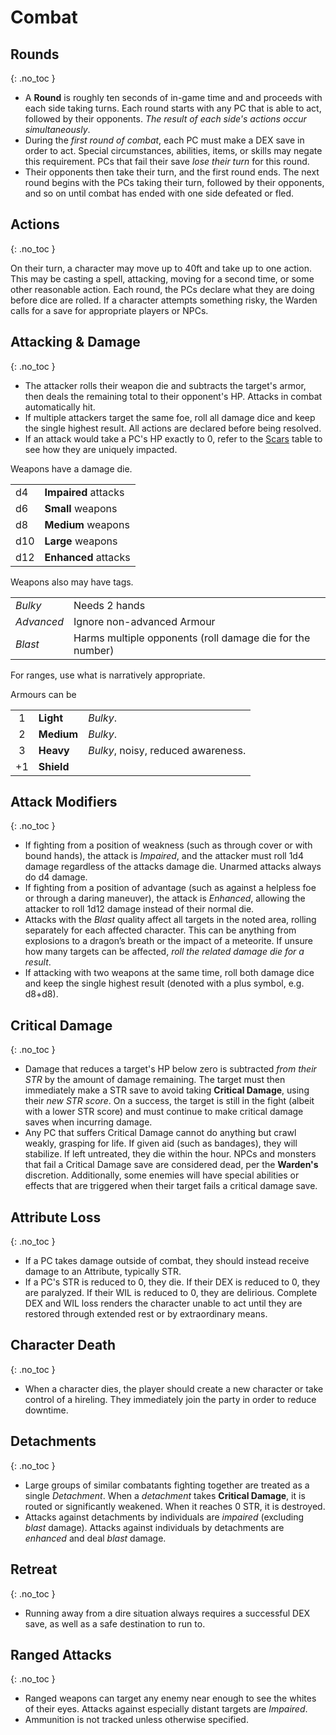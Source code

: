 # Combat

## Rounds
{: .no_toc }

- A **Round** is roughly ten seconds of in-game time and and proceeds with each side taking turns. Each round starts with any PC that is able to act, followed by their opponents. _The result of each side's actions occur simultaneously_. 
- During the _first round of combat_, each PC must make a DEX save in order to act. Special circumstances, abilities, items, or skills may negate this requirement. PCs that fail their save _lose their turn_ for this round.
- Their opponents then take their turn, and the first round ends. The next round begins with the PCs taking their turn, followed by their opponents, and so on until combat has ended with one side defeated or fled.

## Actions
{: .no_toc }

On their turn, a character may move up to 40ft and take up to one action. This may be casting a spell, attacking, moving for a second time, or some other reasonable action. Each round, the PCs declare what they are doing before dice are rolled. If a character attempts something risky, the Warden calls for a save for appropriate players or NPCs. 

## Attacking & Damage
{: .no_toc }

- The attacker rolls their weapon die and subtracts the target's armor, then deals the remaining total to their opponent's HP. Attacks in combat automatically hit.
- If multiple attackers target the same foe, roll all damage dice and keep the single highest result. All actions are declared before being resolved.
- If an attack would take a PC's HP exactly to 0, refer to the [Scars](#scars-table) table to see how they are uniquely impacted.

Weapons have a damage die.

|     |                      |
| --- | -------------------- |
| d4  | **Impaired** attacks |
| d6  | **Small** weapons    |
| d8  | **Medium** weapons   |
| d10 | **Large** weapons    |
| d12 | **Enhanced** attacks |

Weapons also may have tags.

|            |                                                           |
| ---------- | --------------------------------------------------------- |
| *Bulky*    | Needs 2 hands                                             |
| *Advanced* | Ignore non-advanced Armour                                |
| *Blast*    | Harms multiple opponents (roll damage die for the number) |

For ranges, use what is narratively appropriate.

Armours can be

|     |            |                                    |
| :-: | ---------- | ---------------------------------- |
|  1  | **Light**  | *Bulky*.                           |
|  2  | **Medium** | *Bulky*.                           |
|  3  | **Heavy**  | *Bulky*, noisy, reduced awareness. |
| +1  | **Shield** |                                    |
	
## Attack Modifiers
{: .no_toc }

- If fighting from a position of weakness (such as through cover or with bound hands), the attack is _Impaired_, and the attacker must roll 1d4 damage regardless of the attacks damage die. Unarmed attacks always do d4 damage.
- If fighting from a position of advantage (such as against a helpless foe or through a daring maneuver), the attack is _Enhanced_, allowing the attacker to roll 1d12 damage instead of their normal die.
- Attacks with the _Blast_ quality affect all targets in the noted area, rolling separately for each affected character. This can be anything from explosions to a dragon’s breath or the impact of a meteorite. If unsure how many targets can be affected, _roll the related damage die for a result_.
- If attacking with two weapons at the same time, roll both damage dice and keep the single highest result (denoted with a plus symbol, e.g. d8+d8).

## Critical Damage
{: .no_toc }

- Damage that reduces a target's HP below zero is subtracted _from their STR_ by the amount of damage remaining. The target must then immediately make a STR save to avoid taking **Critical Damage**, using their _new STR score_. On a success, the target is still in the fight (albeit with a lower STR score) and must continue to make critical damage saves when incurring damage.
- Any PC that suffers Critical Damage cannot do anything but crawl weakly, grasping for life. If given aid (such as bandages), they will stabilize. If left untreated, they die within the hour. NPCs and monsters that fail a Critical Damage save are considered dead, per the **Warden's** discretion. Additionally, some enemies will have special abilities or effects that are triggered when their target fails a critical damage save. 

## Attribute Loss
{: .no_toc }

- If a PC takes damage outside of combat, they should instead receive damage to an Attribute, typically STR.
- If a PC's STR is reduced to 0, they die. If their DEX is reduced to 0, they are paralyzed. If their WIL is reduced to 0, they are delirious. Complete DEX and WIL loss renders the character unable to act until they are restored through extended rest or by extraordinary means.

## Character Death
{: .no_toc }

- When a character dies, the player should create a new character or take control of a hireling. They immediately join the party in order to reduce downtime.

## Detachments
{: .no_toc }

- Large groups of similar combatants fighting together are treated as a single _Detachment_. When a _detachment_ takes **Critical Damage**, it is routed or significantly weakened. When it reaches 0 STR, it is destroyed.
- Attacks against detachments by individuals are _impaired_ (excluding _blast_ damage). Attacks against individuals by detachments are _enhanced_ and deal _blast_ damage.

## Retreat
{: .no_toc }

- Running away from a dire situation always requires a successful DEX save, as well as a safe destination to run to.

## Ranged Attacks
{: .no_toc }

- Ranged weapons can target any enemy near enough to see the whites of their eyes. Attacks against especially distant targets are _Impaired_.
- Ammunition is not tracked unless otherwise specified. 
